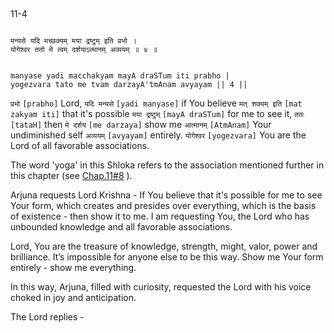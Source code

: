 ## <a name='_4_1'></a>
11-4


```shloka-sa

मन्यसे यदि मच्छक्यम् मया द्रष्टुम् इति प्रभो ।
योगेश्वर ततो मे त्वम् दर्शयाऽत्मानम् अव्ययम् ॥ ४ ॥

```
```shloka-sa-hk

manyase yadi macchakyam mayA draSTum iti prabho |
yogezvara tato me tvam darzayA'tmAnam avyayam || 4 ||

```
`प्रभो` `[prabho]` Lord, `यदि मन्यसे` `[yadi manyase]` if You believe `मत् शक्यम् इति` `[mat zakyam iti]` that it's possible `मया द्रष्टुम्` `[mayA draSTum]` for me to see it, `ततः` `[tataH]` then `मे दर्शय` `[me darzaya]` show me `आत्मानम्` `[AtmAnam]` Your undiminished self `अव्ययम्` `[avyayam]` entirely. `योगेश्वर` `[yogezvara]` You are the Lord of all favorable associations.

The word 'yoga' in this Shloka refers to the association mentioned further in this chapter (see 
[Chap.11#8](_8_1)
).

Arjuna requests Lord Krishna - If You believe that it's possible for me to see Your form, which creates and presides over everything, which is the basis of existence - then show it to me. I am requesting You, the Lord who has unbounded knowledge and all favorable associations. 

Lord, You are the treasure of knowledge, strength, might, valor, power and brilliance. It’s impossible for anyone else to be this way. Show me Your form entirely - show me everything.

In this way, Arjuna, filled with curiosity, requested the Lord with his voice choked in joy and anticipation. 




The Lord replies -


